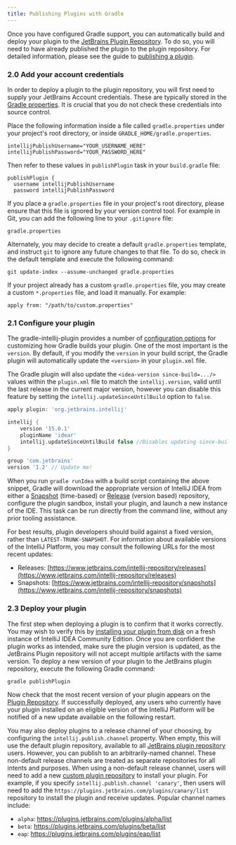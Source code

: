 ```yaml
---
title: Publishing Plugins with Gradle
---
```


Once you have configured Gradle support, you can automatically build and deploy your plugin to the [JetBrains Plugin Repository](http://plugins.jetbrains.com). To do so, you 
will need to have already published the plugin to the plugin repository. For detailed information, please see the guide to [publishing a plugin](http://www.jetbrains.org/intellij/sdk/docs/basics/getting_started/publishing_plugin.html).

### 2.0 Add your account credentials

In order to deploy a plugin to the plugin repository, you will first need to supply your JetBrains Account credentials. These are typically stored in the [Gradle properties](https://docs.gradle.org/current/userguide/build_environment.html#sec:gradle_configuration_properties). It is crucial that you do not check these credentials into source control.

Place the following information inside a file called `gradle.properties` under your project's root directory, or inside `GRADLE_HOME/gradle.properties`.

```
intellijPublishUsername="YOUR_USERNAME_HERE"
intellijPublishPassword="YOUR_PASSWORD_HERE"
```

Then refer to these values in `publishPlugin` task in your `build.gradle` file:

```
publishPlugin {
  username intellijPublishUsername
  password intellijPublishPassword
```

If you place a `gradle.properties` file in your project's root directory, please ensure that this file is ignored by your version control tool. For example in Git, you can add the following line to your `.gitignore` file:

```
gradle.properties
```

Alternately, you may decide to create a default `gradle.properties` template, and instruct `git` to ignore any future changes to that file. To do so, check in the default template and execute the following command:

```
git update-index --assume-unchanged gradle.properties
```

If your project already has a custom `gradle.properties` file, you may create a custom `*.properties` file, and load it manually. For example:

```
apply from: "/path/to/custom.properties"
```

### 2.1 Configure your plugin

The gradle-intellij-plugin provides a number of [configuration options](https://github.com/JetBrains/gradle-intellij-plugin#configuration) for customizing how Gradle builds your plugin. One of the most important is the `version`. By default, if you modify the `version` in your build script, the Gradle plugin will automatically update the `<version>` in your `plugin.xml` file. 
 
 The Gradle plugin will also update the `<idea-version since-build=.../>` values within the `plugin.xml` file to match the `intellij.version`, valid until the last release in the current major version, however you can disable this feature by setting the `intellij.updateSinceUntilBuild` option to `false`.

```groovy
apply plugin: 'org.jetbrains.intellij'

intellij {
    version '15.0.1'
    pluginName 'idear'
    intellij.updateSinceUntilBuild false //Disables updating since-build attribute in plugin.xml
}

group 'com.jetbrains'
version '1.2' // Update me!
```

When you run `gradle runIdea` with a build script containing the above snippet, Gradle will download the appropriate version of IntelliJ IDEA from either a [Snapshot](https://www.jetbrains.com/intellij-repository/snapshots) (time-based) or [Release](https://www.jetbrains.com/idea/help/managing-plugins.html) (version based) repository, configure the plugin sandbox, install your plugin, and launch a new instance of the IDE. This task can be run directly from the command line, without any prior tooling assistance. 

For best results, plugin developers should build against a fixed version, rather than `LATEST-TRUNK-SNAPSHOT`. For information about available versions of the IntelliJ Platform, you may consult the following URLs for the most recent updates:

* Releases: [https://www.jetbrains.com/intellij-repository/releases](https://www.jetbrains.com/intellij-repository/releases)
* Snapshots: [https://www.jetbrains.com/intellij-repository/snapshots](https://www.jetbrains.com/intellij-repository/snapshots)

### 2.3 Deploy your plugin

The first step when deploying a plugin is to confirm that it works correctly. You may wish to verify this by [installing your plugin from disk](https://www.jetbrains.com/help/idea/installing-a-plugin-from-the-disk.html) on a fresh instance of IntelliJ IDEA Community Edition. Once you are confident the plugin works as intended, make sure the plugin version is updated, as the JetBrains Plugin repository will not accept multiple artifacts with the same version. To deploy a new version of your plugin to the JetBrains plugin repository, execute the following Gradle command:

```bash
gradle publishPlugin
```

Now check that the most recent version of your plugin appears on the [Plugin Repository](https://plugins.jetbrains.com/). If successfully deployed, any users who currently have your plugin installed on an eligible version of the IntelliJ Platform will be notified of a new update available on the following restart.

You may also deploy plugins to a release channel of your choosing, by configuring the `intellij.publish.channel` property. When empty, this will use the default plugin repository, available to all [JetBrains plugin repository](https://plugins.jetbrains.com/) users. However, you can publish to an arbitrarily-named channel. These non-default release channels are treated as separate repositories for all intents and purposes. When using a non-default release channel, users will need to add a new [custom plugin repository](https://www.jetbrains.com/help/idea/managing-plugins.html#repos) to install your plugin. For example, if you specify `intellij.publish.channel 'canary'`, then users will need to add the `https://plugins.jetbrains.com/plugins/canary/list` repository to install the plugin and receive updates.  Popular channel names include:

* `alpha`: https://plugins.jetbrains.com/plugins/alpha/list
* `beta`: https://plugins.jetbrains.com/plugins/beta/list
* `eap`: https://plugins.jetbrains.com/plugins/eap/list
